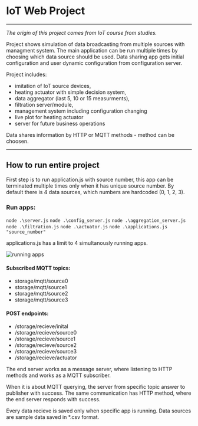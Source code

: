 # IoT Web Project

***

*The origin of this project comes from IoT course from studies.*

Project shows simulation of data broadcasting from multiple sources with managment system.
The main application can be run multiple times by choosing which data source should be used.
Data sharing app gets initial configuration and user dynamic configuration from configuration server.

Project includes:
- imitation of IoT source devices, 
- heating actuator with simple decision system,
- data aggregator (last 5, 10 or 15 measurments),
- filtration server/module,
- management system including configuration changing
- live plot for heating actuator
- server for future business operations

Data shares information by HTTP or MQTT methods - method can be choosen.

***
## How to run entire project
First step is to run application.js with source number, this app can be terminated multiple times only when it has unique source number.
By default there is 4 data sources, which numbers are hardcoded (0, 1, 2, 3).

### Run apps:

`node .\server.js`
`node .\config_server.js`
`node .\aggregation_server.js`
`node .\filtration.js`
`node .\actuator.js`
`node .\applications.js "source_number"`

applications.js has a limit to 4 simultanously running apps.

![running apps](https://drive.google.com/file/d/16LCB_b0589f_yqCEJTSgMzjHY_PUno_z/view?usp=sharing)

#### Subscribed MQTT topics:
- storage/mqtt/source0
- storage/mqtt/source1
- storage/mqtt/source2
- storage/mqtt/source3
    
#### POST endpoints:
- /storage/recieve/inital
- /storage/recieve/source0
- /storage/recieve/source1
- /storage/recieve/source2
- /storage/recieve/source3
- /storage/recieve/actuator

The end server works as a message server, where listening to HTTP methods and works as a MQTT subscriber.

When it is about MQTT querying, the server from specific topic answer to publisher with success.
The same communication has HTTP method, where the end server responds with success.

Every data recieve is saved only when specific app is running.
Data sources are sample data saved in *.csv format.